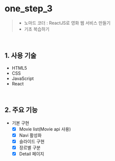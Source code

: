 # one_step_3
> - 노마드 코더 : ReactJS로 영화 웹 서비스 만들기 
> - 기초 복습하기
> 
</br>

## 1. 사용 기술
* HTML5
* CSS
* JavaScript
* React

</br>

## 2. 주요 기능  
- 기본 구현  
  - [x] Movie list(Movie api 사용)
  - [x] Navi 활성화  
  - [x] 슬라이드 구현
  - [x] 장르별 구분
  - [x] Detail 페이지
